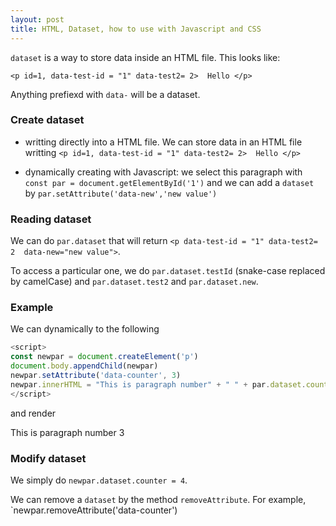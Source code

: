 ```yaml
---
layout: post
title: HTML, Dataset, how to use with Javascript and CSS
---
```


`dataset` is a way to store data inside an HTML file. This looks like:

  `<p id=1, data-test-id = "1" data-test2= 2>  Hello </p>`

Anything prefiexd with `data-` will be a dataset.

### Create dataset


- writting directly into a HTML file. We can store data in an HTML file writting `<p id=1, data-test-id = "1" data-test2= 2>  Hello </p>`

- dynamically creating with Javascript: we select this paragraph with `const par = document.getElementById('1')` and we can add a `dataset` by
  `par.setAttribute('data-new','new value')`
  
### Reading dataset

We can do `par.dataset` that will return `<p data-test-id = "1" data-test2= 2  data-new="new value">`.

To access a particular one, we do `par.dataset.testId`  (snake-case replaced by camelCase) and `par.dataset.test2` and `par.dataset.new`.

### Example
We can dynamically to the following
```javascript
<script>
const newpar = document.createElement('p')
document.body.appendChild(newpar)
newpar.setAttribute('data-counter', 3)
newpar.innerHTML = "This is paragraph number" + " " + par.dataset.counter
</script>
```
and render <p> This is paragraph number 3 </p>

### Modify dataset

We simply do `newpar.dataset.counter = 4`.

We can remove a `dataset`  by the method `removeAttribute`. For example,  `newpar.removeAttribute('data-counter')

